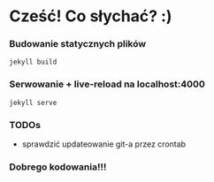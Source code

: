 # Cześć! Co słychać? :)

### Budowanie statycznych plików

    jekyll build

### Serwowanie + live-reload na localhost:4000

    jekyll serve

### TODOs
 - sprawdzić updateowanie git-a przez crontab

### Dobrego kodowania!!!
